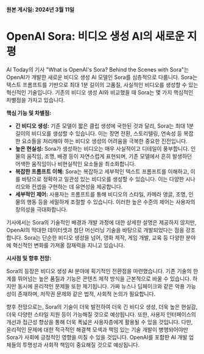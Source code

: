 **원본 게시일: 2024년 3월 11일**

# OpenAI Sora: 비디오 생성 AI의 새로운 지평

AI Today의 기사 "What is OpenAI's Sora? Behind the Scenes with Sora"는 OpenAI가 개발한 새로운 비디오 생성 AI 모델인 Sora를 심층적으로 다룹니다.  Sora는 텍스트 프롬프트를 기반으로 최대 1분 길이의 고품질, 사실적인 비디오를 생성할 수 있는 혁신적인 기술입니다.  기존의 비디오 생성 AI와 비교했을 때 Sora는 몇 가지 핵심적인 차별점을 가지고 있습니다.

**핵심 기능 및 차별점:**

* **긴 비디오 생성:** 기존 모델이 짧은 클립 생성에 국한된 것과 달리, Sora는 최대 1분 길이의 비디오를 생성할 수 있습니다. 이는 장면 전환, 스토리텔링, 연속성 등 복잡한 요소들을 처리해야 하는 비디오 생성의 어려움을 극복한 중요한 진전입니다.
* **높은 현실성:** Sora가 생성하는 비디오는 매우 사실적이고 디테일이 풍부합니다.  인물의 움직임, 조명, 배경 등이 자연스럽게 표현되며,  기존 모델에서 흔히 발생하던 어색한 움직임이나 비현실적인 요소들을 최소화합니다.
* **복잡한 프롬프트 이해:**  Sora는 복잡하고 세부적인 텍스트 프롬프트를 이해하고, 이를 바탕으로 정확하고 일관성 있는 비디오를 생성할 수 있습니다.  이는 다양한 시나리오와 컨셉을 구현하는 데 유연성을 제공합니다.
* **세부적인 제어:** 사용자는 프롬프트를 통해 비디오의 스타일, 카메라 앵글, 조명, 인물의 행동 등을 세밀하게 조절할 수 있습니다.  이러한 높은 수준의 제어는 사용자의 창의성을 극대화합니다.

기사에서는 Sora의 기술적인 배경과 개발 과정에 대한 상세한 설명은 제공하지 않지만,  OpenAI의 막대한 데이터셋과 첨단 머신러닝 기술을 바탕으로 개발되었다는 점을 강조합니다.  Sora는 단순한 비디오 생성을 넘어, 영화 제작, 게임 개발, 교육 등 다양한 분야에 혁신적인 변화를 가져올 잠재력을 지니고 있습니다.


**시사점 및 향후 전망:**

Sora의 등장은 비디오 생성 AI 분야에 획기적인 전환점을 마련했습니다.  기존 기술의 한계를 뛰어넘는 높은 품질과 기능은 콘텐츠 제작 방식을 근본적으로 바꿀 수 있습니다. 하지만 동시에 윤리적인 문제들 또한 제기됩니다.  가짜 뉴스나 딥페이크와 같은 악용 가능성이 존재하며, 저작권 문제와 같은 법적, 사회적 논의가 필요합니다.

향후 전망으로는, Sora의 기술이 더욱 발전하여 더욱 긴 비디오 생성, 더욱 높은 현실감, 더욱 다양한 스타일 지원 등이 가능해질 것으로 예상됩니다. 또한, 사용자 인터페이스의 개선과 접근성 향상을 통해 더욱 폭넓은 사용자층에게 활용될 수 있을 것입니다.  다만,  윤리적인 문제에 대한 적극적인 해결책 모색과  책임 있는 기술 개발이 병행되어야만  Sora가 사회에 긍정적인 영향을 미칠 수 있을 것입니다.  OpenAI를 포함한 AI 개발 업체들의 투명성과 사회적 책임이 중요해질 것으로 예상됩니다.